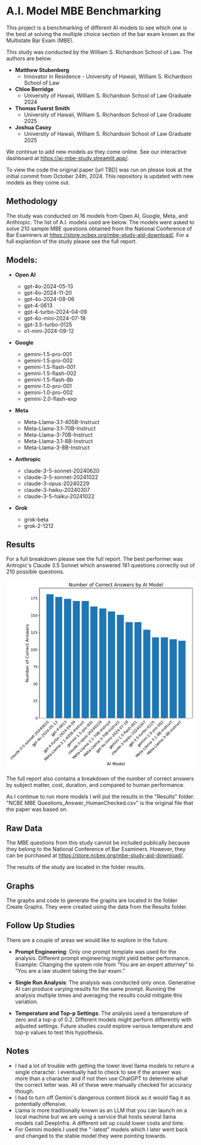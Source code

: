 # A.I. Model MBE Benchmarking

This project is a benchmarking of different AI models to see which one is the best at solving the multiple choice section of the bar exam known as the Multistate Bar Exam (MBE). 

This study was conducted by the William S. Richardson School of Law. The authors are below.  
- **Matthew Stubenberg**
    - Innovator in Residence - University of Hawaii, William S. Richardson School of Law
- **Chloe Berridge**
    - University of Hawaii, William S. Richardson School of Law Graduate 2024
- **Thomas Fuerst Smith**
    - University of Hawaii, William S. Richardson School of Law Graduate 2025
- **Joshua Casey**
    - University of Hawaii, William S. Richardson School of Law Graduate 2025

We continue to add new models as they come online. See our interactive dashboard at https://ai-mbe-study.streamlit.app/.

To view the code the original paper [url TBD] was run on please look at the initial commit from October 24th, 2024. This repository is updated with new models as they come out.

## Methodology
The study was conducted on 16 models from Open AI, Google, Meta, and Anthropic. The list of A.I. models used are below. The models were asked to solve 210 sample MBE questions obtained from the National Conference of Bar Examiners at https://store.ncbex.org/mbe-study-aid-download/. For a full explantion of the study please see the full report.

## Models:
- **Open AI**
    - gpt-4o-2024-05-13
    - gpt-4o-2024-11-20
    - gpt-4o-2024-08-06
    - gpt-4-0613
    - gpt-4-turbo-2024-04-09
    - gpt-4o-mini-2024-07-18
    - gpt-3.5-turbo-0125
    - o1-mini-2024-09-12

- **Google**
    - gemini-1.5-pro-001
    - gemini-1.5-pro-002
    - gemini-1.5-flash-001
    - gemini-1.5-flash-002
    - gemini-1.5-flash-8b
    - gemini-1.0-pro-001
    - gemini-1.0-pro-002
    - gemini-2.0-flash-exp

- **Meta**
    - Meta-Llama-3.1-405B-Instruct
    - Meta-Llama-3.1-70B-Instruct
    - Meta-Llama-3-70B-Instruct
    - Meta-Llama-3.1-8B-Instruct
    - Meta-Llama-3-8B-Instruct

- **Anthropic**
    - claude-3-5-sonnet-20240620
    - claude-3-5-sonnet-20241022
    - claude-3-opus-20240229
    - claude-3-haiku-20240307
    - claude-3-5-haiku-20241022
- **Grok**
    - grok-beta
    - grok-2-1212

## Results
For a full breakdown please see the full report. The best performer was Antropic's Claude 3.5 Sonnet which answered 181 questions correctly out of 210 possible questions.

![Number of Correct Answers by AI Model](Create%20Graphs/graphs/Number%20of%20Correct%20Answers%20by%20AI%20Model.png)

The full report also contains a breakdown of the number of correct answers by subject matter, cost, duration, and compared to human performance.

As I continue to run more models I will put the results in the "Results" folder. "NCBE MBE Questions_Answer_HumanChecked.csv" is the original file that the paper was based on.

## Raw Data
The MBE questions from this study cannot be included publically because they belong to the National Conference of Bar Examiners. However, they can be purchased at https://store.ncbex.org/mbe-study-aid-download/. 

The results of the study are located in the folder results.

## Graphs
The graphs and code to generate the graphs are located in the folder Create Graphs. They were created using the data from the Results folder.

## Follow Up Studies
There are a couple of areas we would like to explore in the future.

- **Prompt Engineering**: Only one prompt template was used for the analysis. Different prompt engineering might yield better performance. Example: Changing the system role from “You are an expert attorney” to “You are a law student taking the bar exam.”

- **Single Run Analysis**: The analysis was conducted only once. Generative AI can produce varying results for the same prompt. Running the analysis multiple times and averaging the results could mitigate this variation.

- **Temperature and Top-p Settings**: The analysis used a temperature of zero and a top-p of 0.2. Different models might perform differently with adjusted settings. Future studies could explore various temperature and top-p values to test this hypothesis.

## Notes
- I had a lot of trouble with getting the lower level llama models to return a single character. I eventually had to check to see if the answer was more than a character and if not then use ChatGPT to determine what the correct letter was. All of these were manually checked for accuracy though.
- I had to turn off Gemini's dangerous content block as it would flag it as potentially offensive.
- Llama is more traditionally known as an LLM that you can launch on a local machine but we are using a service that hosts several llama models call DeepInfra. A different set up could lower costs and time.
- For Gemini models I used the "-latest" models which I later went back and changed to the stable model they were pointing towards. 